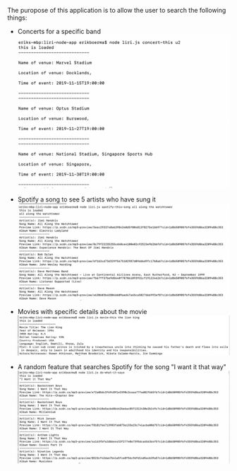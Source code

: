 The puropose of this application is to allow the user to search the following things:
- Concerts for a specific band
![Concerts](https://github.com/erikboerma/liri-node-app/blob/master/concert-this.png)

- Spotify a song to see 5 artists who have sung it
![Spotify](https://github.com/erikboerma/liri-node-app/blob/master/spotify-this-song.png)

- Movies with specific details about the movie
![Movies](https://github.com/erikboerma/liri-node-app/blob/master/movie-this.png)

- A random feature that searches Spotify for the song "I want it that way" 
![Do whatever](https://github.com/erikboerma/liri-node-app/blob/master/do-what-it-says.png)


